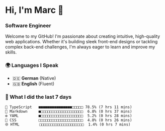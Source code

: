# Hi, I'm Marc 👋 
### Software Engineer

Welcome to my GitHub! I'm passionate about creating intuitive, high-quality web applications. Whether it's building sleek front-end designs or tackling complex back-end challenges, I'm always eager to learn and improve my skills.  

### 🌍 Languages I Speak  
- 🇩🇪 **German** (Native)  
- 🇬🇧 **English** (Fluent)

### 🤯 What I did the last 7 days

```
🔷 TypeScript   ■■■■■■■■■■■■■■■□□□□□ 78.5% (7 hrs 11 mins)
📝 Markdown     ■□□□□□□□□□□□□□□□□□□□  6.8% (0 hrs 37 mins)
⚙️ YAML         ■□□□□□□□□□□□□□□□□□□□  5.2% (0 hrs 28 mins)
🎨 CSS          □□□□□□□□□□□□□□□□□□□□  4.8% (0 hrs 26 mins)
🌐 HTML         □□□□□□□□□□□□□□□□□□□□  1.4% (0 hrs 7 mins)
```